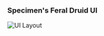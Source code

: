 ### Specimen's Feral Druid UI


![UI Layout](https://github.com/dwhite78/WoW-UI/blob/56745fc1325633f7f47ab2cf1aa0ab511a431a42/Druid/Feral/Feral%20Druid%20UI%20Layout.PNG)
